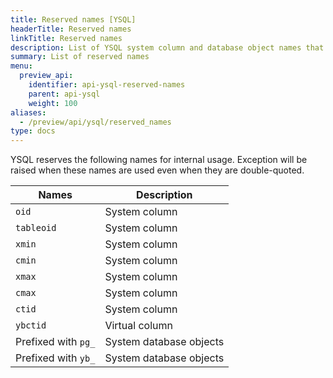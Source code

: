 ```yaml
---
title: Reserved names [YSQL]
headerTitle: Reserved names
linkTitle: Reserved names
description: List of YSQL system column and database object names that are reserved for internal usage.
summary: List of reserved names
menu:
  preview_api:
    identifier: api-ysql-reserved-names
    parent: api-ysql
    weight: 100
aliases:
  - /preview/api/ysql/reserved_names
type: docs
---
```


YSQL reserves the following names for internal usage. Exception will be raised when these names are used even when they are double-quoted.

| Names | Description |
|-------|-------------|
| `oid` | System column |
| `tableoid` | System column |
| `xmin` | System column |
| `cmin` | System column |
| `xmax` | System column |
| `cmax` | System column |
| `ctid` | System column |
| `ybctid` | Virtual column |
| Prefixed with `pg_` | System database objects |
| Prefixed with `yb_` | System database objects |
